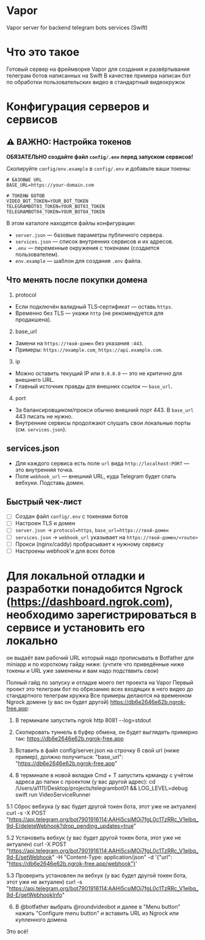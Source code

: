 # Vapor
Vapor server for backend telegram bots services (Swift)

# Что это такое
Готовый сервер на фреймворке Vapor для создания и развёртывания телеграм ботов написанных на Swift
В качестве примера написан бот по обработки пользовательских видео в стандартный видеокружок

# Конфигурация серверов и сервисов

## ⚠️ ВАЖНО: Настройка токенов

**ОБЯЗАТЕЛЬНО создайте файл `config/.env` перед запуском сервисов!**

Скопируйте `config/env.example` в `config/.env` и добавьте ваши токены:

```env
# БАЗОВЫЕ URL
BASE_URL=https://your-domain.com

# ТОКЕНЫ БОТОВ
VIDEO_BOT_TOKEN=YOUR_BOT_TOKEN
TELEGRAMBOT03_TOKEN=YOUR_BOT03_TOKEN
TELEGRAMBOT04_TOKEN=YOUR_BOT04_TOKEN
```

В этом каталоге находятся файлы конфигурации:
- `server.json` — базовые параметры публичного сервера.
- `services.json` — список внутренних сервисов и их адресов.
- `.env` — переменные окружения с токенами (создается пользователем).
- `env.example` — шаблон для создания `.env` файла.

## Что менять после покупки домена

1) protocol
- Если подключён валидный TLS‑сертификат — оставь `https`.
- Временно без TLS — укажи `http` (не рекомендуется для продакшена).

2) base_url
- Замени на `https://твой-домен` без указания `:443`.
- Примеры: `https://example.com`, `https://api.example.com`.

3) ip
- Можно оставить текущий IP или `0.0.0.0` — это не критично для внешнего URL.
- Главный источник правды для внешних ссылок — `base_url`.

4) port
- За балансировщиком/прокси обычно внешний порт 443. В `base_url` 443 писать не нужно.
- Внутренние сервисы продолжают слушать свои локальные порты (см. `services.json`).

## services.json
- Для каждого сервиса есть поле `url` вида `http://localhost:PORT` — это внутренняя точка.
- Поле `webhook_url` — внешний URL, куда Telegram будет слать вебхуки. Подставь домен.

## Быстрый чек‑лист
- [ ] Создан файл `config/.env` с токенами ботов
- [ ] Настроен TLS и домен
- [ ] `server.json` → `protocol=https`, `base_url=https://твой-домен`
- [ ] `services.json` → `webhook_url` указывает на `https://твой-домен/<route>`
- [ ] Прокси (nginx/caddy) пробрасывает к нужному сервису
- [ ] Настроены webhook'и для всех ботов

# Для локальной отладки и разработки понадобится Ngrock (https://dashboard.ngrok.com), необходимо зарегистрироваться в сервисе и установить его локально
он выдаёт вам рабочий URL который надо прописывать в Botfather для miniapp и по короткому гайду ниже:
(учтите что приведённые ниже токены и URL уже заменены и вам надо подстввить свои)

Полный гайд по запуску и отладке моего пет проекта на Vapor
Первый проект это телеграм бот по обрезанию всех входящих в него видео до стандартного телеграм кружка
Все примеры делаются на временном Ngrock домене (у вас он будет другой) https://db6e2646e62b.ngrok-free.app:

1. В терминале запустить 
ngrok http 8081 --log=stdout

2. Скопировать туннель в буфер обмена, он будет выглядеть примерно так:
https://db6e2646e62b.ngrok-free.app

3. Вставить в файл config/server.json на строчку 6 свой url (ниже пример), должно получиться:
    "base_url": "https://db6e2646e62b.ngrok-free.app"

4. В терминале в новой вкладке Cmd + T запустить крманду с учётом адреса до папки с проектом (у вас другой адрес):
cd /Users/a1111/Desktop/projects/telegrambot01 && LOG_LEVEL=debug swift run VideoServiceRunner

5.1 Сброс вебхука (у вас будет другой токен бота, этот уже не актуален)
curl -s -X POST "https://api.telegram.org/bot7901916114:AAHi5csiMOi7fgL0c1TzRRc_V1eibq_9d-E/deleteWebhook?drop_pending_updates=true"

5.2 Установить вебхук (у вас будет другой токен бота, этот уже не актуален)
curl -X POST "https://api.telegram.org/bot7901916114:AAHi5csiMOi7fgL0c1TzRRc_V1eibq_9d-E/setWebhook" -H "Content-Type: application/json" -d '{"url": "https://db6e2646e62b.ngrok-free.app/webhook"}'

5.3 Проверить установлен ли вебхук (у вас будет другой токен бота, этот уже не актуален)
curl -s "https://api.telegram.org/bot7901916114:AAHi5csiMOi7fgL0c1TzRRc_V1eibq_9d-E/getWebhookInfo"


6. В @botfather выбрать @roundvideobot и далее в "Menu button" нажать "Configure menu button" и вставить URL из Ngrock или купленного домена

Это всё!
